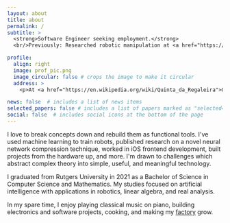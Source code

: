 ```yaml
---
layout: about
title: about
permalink: /
subtitle: >
  <strong>Software Engineer seeking employment.</strong>
  <br/>Previously: Researched robotic manipulation at <a href="https://arc-l.github.io">Algorithmic Robotics and Control Lab</a>, Rutgers University.

profile:
  align: right
  image: prof_pic.png
  image_circular: false # crops the image to make it circular
  address: >
    <p>At <a href="https://en.wikipedia.org/wiki/Quinta_da_Regaleira">Quinta de Regaleira</a> :)</p>

news: false  # includes a list of news items
selected_papers: false # includes a list of papers marked as "selected={true}"
social: false  # includes social icons at the bottom of the page
---
```


I love to break concepts down and rebuild them as functional tools. I've used machine learning
to train robots, published research on a novel neural network compression technique, worked
in iOS frontend development, built projects from the hardware up, and more. I'm drawn to
challenges which abstract complex theory into simple, useful, and meaningful technology.

I graduated from Rutgers University in 2021 as a Bachelor of Science in Computer Science and
Mathematics. My studies focused on artificial intelligence with applications in robotics,
linear algebra, and real analysis.

In my spare time, I enjoy playing classical music on piano, building electronics and software
projects, cooking, and making my [factory](https://www.factorio.com) grow.
